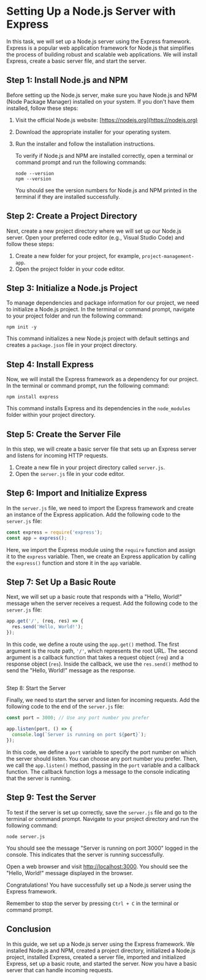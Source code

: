 # Setting Up a Node.js Server with Express

In this task, we will set up a Node.js server using the Express framework. Express is a popular web application framework for Node.js that simplifies the process of building robust and scalable web applications. We will install Express, create a basic server file, and start the server.

## Step 1: Install Node.js and NPM

Before setting up the Node.js server, make sure you have Node.js and NPM (Node Package Manager) installed on your system. If you don't have them installed, follow these steps:

1. Visit the official Node.js website: [https://nodejs.org](https://nodejs.org)
2. Download the appropriate installer for your operating system.
3. Run the installer and follow the installation instructions.

    To verify if Node.js and NPM are installed correctly, open a terminal or command prompt and run the following commands:
    
    ```shell
    node --version
    npm --version
    ```

    You should see the version numbers for Node.js and NPM printed in the terminal if they are installed successfully.

## Step 2: Create a Project Directory

Next, create a new project directory where we will set up our Node.js server. Open your preferred code editor (e.g., Visual Studio Code) and follow these steps:

1. Create a new folder for your project, for example, `project-management-app`.
2. Open the project folder in your code editor.

## Step 3: Initialize a Node.js Project

To manage dependencies and package information for our project, we need to initialize a Node.js project. In the terminal or command prompt, navigate to your project folder and run the following command:

```shell
npm init -y
```

This command initializes a new Node.js project with default settings and creates a `package.json` file in your project directory.

## Step 4: Install Express

Now, we will install the Express framework as a dependency for our project. In the terminal or command prompt, run the following command:

```shell
npm install express
```

This command installs Express and its dependencies in the `node_modules` folder within your project directory.

## Step 5: Create the Server File

In this step, we will create a basic server file that sets up an Express server and listens for incoming HTTP requests. 

1. Create a new file in your project directory called `server.js`.
2. Open the `server.js` file in your code editor.

## Step 6: Import and Initialize Express

In the `server.js` file, we need to import the Express framework and create an instance of the Express application. Add the following code to the `server.js` file:

```javascript
const express = require('express');
const app = express();
```

Here, we import the Express module using the `require` function and assign it to the `express` variable. Then, we create an Express application by calling the `express()` function and store it in the `app` variable.

## Step 7: Set Up a Basic Route

Next, we will set up a basic route that responds with a "Hello, World!" message when the server receives a request. Add the following code to the `server.js` file:

```javascript
app.get('/', (req, res) => {
  res.send('Hello, World!');
});
```

In this code, we define a route using the `app.get()` method. The first argument is the route path, `'/'`, which represents the root URL. The second argument is a callback function that takes a request object (`req`) and a response object (`res`). Inside the callback, we use the `res.send()` method to send the "Hello, World!" message as the response.

##

 Step 8: Start the Server

Finally, we need to start the server and listen for incoming requests. Add the following code to the end of the `server.js` file:

```javascript
const port = 3000; // Use any port number you prefer

app.listen(port, () => {
  console.log(`Server is running on port ${port}`);
});
```

In this code, we define a `port` variable to specify the port number on which the server should listen. You can choose any port number you prefer. Then, we call the `app.listen()` method, passing in the `port` variable and a callback function. The callback function logs a message to the console indicating that the server is running.

## Step 9: Test the Server

To test if the server is set up correctly, save the `server.js` file and go to the terminal or command prompt. Navigate to your project directory and run the following command:

```shell
node server.js
```

You should see the message "Server is running on port 3000" logged in the console. This indicates that the server is running successfully.

Open a web browser and visit [http://localhost:3000](http://localhost:3000). You should see the "Hello, World!" message displayed in the browser.

Congratulations! You have successfully set up a Node.js server using the Express framework.

Remember to stop the server by pressing `Ctrl + C` in the terminal or command prompt.

## Conclusion

In this guide, we set up a Node.js server using the Express framework. We installed Node.js and NPM, created a project directory, initialized a Node.js project, installed Express, created a server file, imported and initialized Express, set up a basic route, and started the server. Now you have a basic server that can handle incoming requests.